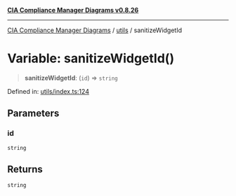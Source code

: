 [**CIA Compliance Manager Diagrams v0.8.26**](../../README.md)

***

[CIA Compliance Manager Diagrams](../../modules.md) / [utils](../README.md) / sanitizeWidgetId

# Variable: sanitizeWidgetId()

> **sanitizeWidgetId**: (`id`) => `string`

Defined in: [utils/index.ts:124](https://github.com/Hack23/cia-compliance-manager/blob/168f1311621722afef33b264085d8ac99d4a3213/src/utils/index.ts#L124)

## Parameters

### id

`string`

## Returns

`string`
